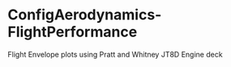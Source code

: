 # ConfigAerodynamics-FlightPerformance
Flight Envelope plots using Pratt and Whitney JT8D Engine deck
